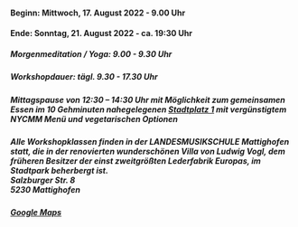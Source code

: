#### Beginn: Mittwoch, 17. August 2022 - 9.00 Uhr
#### Ende: Sonntag, 21. August 2022 - ca. 19:30 Uhr

##### Morgenmeditation / Yoga: 9.00 - 9.30 Uhr
##### Workshopdauer: tägl. 9.30 - 17.30 Uhr

##### Mittagspause von 12:30 – 14:30 Uhr mit Möglichkeit zum gemeinsamen Essen im 10 Gehminuten nahegelegenen <a href="https://stadtplatz1.at" target="_blank">Stadtplatz 1</a> mit vergünstigtem NYCMM Menü und vegetarischen Optionen

##### Alle Workshopklassen finden in der LANDESMUSIKSCHULE Mattighofen statt, die in der renovierten wunderschönen Villa von Ludwig Vogl, dem früheren Besitzer der einst zweitgrößten Lederfabrik Europas, im Stadtpark beherbergt ist.<br>Salzburger Str. 8<br>5230 Mattighofen
##### <a href="https://www.google.com/maps/place/Landesmusikschule/@48.1004375,13.1502182,18z/data=!4m5!3m4!1s0x47742568edba74c3:0x83b971c265914afc!8m2!3d48.1004904!4d13.1512641?hl=de" target="_blank">Google Maps</a>
